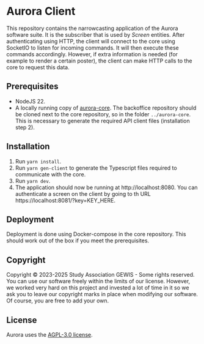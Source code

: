 # Aurora Client
This repository contains the narrowcasting application of the Aurora software suite.
It is the subscriber that is used by _Screen_ entities.
After authenticating using HTTP, the client will connect to the core using SocketIO
to listen for incoming commands. It will then execute these commands accordingly.
However, if extra information is needed (for example to render a certain poster),
the client can make HTTP calls to the core to request this data.

## Prerequisites
- NodeJS 22.
- A locally running copy of [aurora-core](https://github.com/gewis/narrowcasting-core).
  The backoffice repository should be cloned next to the core repository, so in the folder `../aurora-core`.
  This is necessary to generate the required API client files (installation step 2).

## Installation
1. Run `yarn install`.
2. Run `yarn gen-client` to generate the Typescript files required to communicate with the core.
3. Run `yarn dev`.
4. The application should now be running at http://localhost:8080.
You can authenticate a screen on the client by going to th URL https://localhost:8081/?key=KEY_HERE.

## Deployment
Deployment is done using Docker-compose in the core repository.
This should work out of the box if you meet the prerequisites.

## Copyright
Copyright © 2023-2025 Study Association GEWIS - Some rights reserved.
You can use our software freely within the limits of our license.
However, we worked very hard on this project and invested a lot of time in it
so we ask you to leave our copyright marks in place when modifying our software.
Of course, you are free to add your own.

## License
Aurora uses the [AGPL-3.0 license](LICENSE).
